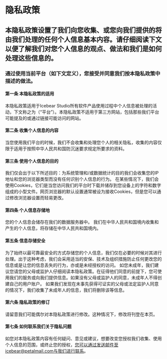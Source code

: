 # 隐私政策

## 本隐私政策设置了我们向您收集、或您向我们提供的将由我们处理的任何个人信息基本内容。请仔细阅读下文以便了解我们对您个人信息的观点、做法和我们是如何处理这些信息的。 

### 通过使用当前平台（如下文定义），您接受并同意我们按本隐私政策中描述的做法。

#### 第一条 本隐私政策的适用 
本隐私政策适用于Icebear Studio所有软件产品使用过程中个人信息被处理的活动，下文称之为（“平台”）。本隐私政策不适用于第三方网站，包括那些我们平台可能提及的或通过链接可能访问的网站。 

#### 第二条 收集个人信息的内容 
当您使用我们平台的时候，我们不会收集和处理您个人的相关隐私，收集的内容仅限于适用于按照中华人民共和国防沉迷要求规定所要求的资料。

#### 第三条 使用个人信息的目的 
我们仅会出于以下所述目的：为系统管理和/或数据统计的目的我们会收集您的IP地址和您的浏览器类型而没有任何识别个人信息的行为。 在某些情况下，我们会使用Cookies，它们是当您访问我们的平台时下载并储存到您设备上的字符和数字组成的小型文件。网页浏览器的默认设置通常被设为接收Cookies，但是您可以通过修改浏览器设置而轻易更改。

#### 第四条 个人信息存储地 
您的个人信息会储存在我们的数据服务器中。 我们在中华人民共和国境内收集和产生的个人信息，将存储在中华人民共和国境内。

#### 第五条 信息存储安全 
为了始终以最可靠最安全的方式存储您的个人信息，我们仅在必要的时候对其进行处理。出于这种考虑，我们会采用适当的安保、技术及组织措施防止任何更改您的信息或是让您的信息丢失的行为，亦或是未经授权的访问。 如您未成年，我们建议您请您的父母或监护人仔细阅读本隐私政策。在征得他们同意的前提下，您可使用我们的服务或向我们提供信息。如果没有父母或监护人的同意，未成年人不得创建自己的用户账户。 如果我们发现在未事先获得可证实的父母或法定监护人同意的情况下，我们收集了未成年人的信息，我们将删除该等信息。 

#### 第六条 隐私政策的修订 
请留意我们可能偶尔对本隐私政策进行修改。这种情况下，修改将刊登在本页。 

#### 第七条 如何联系我们关于隐私问题 
如您对本隐私政策内容有任何疑问、意见或建议，想要改变您授权我们收集、使用个人信息的范围，或终止您的授权，您可以通过发送邮件至icebear@petalmail.com与我们进行联系。
